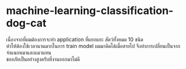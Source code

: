 # machine-learning-classification-dog-cat
เนื่องจากที่ผมต้องการจะทำ application ที่แยกแยะ สัตว์ทั้งหมด 10 ชนิด </br>
ทำให้ต้องใช้เวลานานมากในการ train model ผมมาคิดได้เมื่อสายไป จึงทำการเปลี่ยนเป็นจากจำแนกหมาและแมวแทน </br>
ขออภัยเป็นอย่างสูงครับที่งานออกมาไม่ดี
